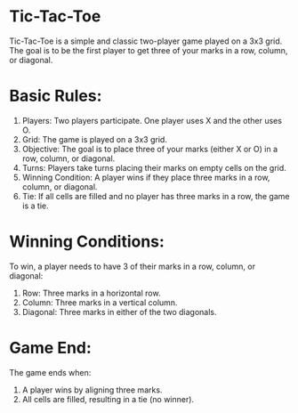 # Tic-Tac-Toe

Tic-Tac-Toe is a simple and classic two-player game played on a 3x3 grid. The goal is to be the first player to get three of your marks in a row, column, or diagonal.

# Basic Rules:
1. Players: Two players participate. One player uses X and the other uses O.
2. Grid: The game is played on a 3x3 grid.
3. Objective: The goal is to place three of your marks (either X or O) in a row, column, or diagonal.
4. Turns: Players take turns placing their marks on empty cells on the grid.
5. Winning Condition: A player wins if they place three marks in a row, column, or diagonal.
6. Tie: If all cells are filled and no player has three marks in a row, the game is a tie.

# Winning Conditions:
To win, a player needs to have 3 of their marks in a row, column, or diagonal:
1. Row: Three marks in a horizontal row.
2. Column: Three marks in a vertical column.
3. Diagonal: Three marks in either of the two diagonals.

# Game End:
The game ends when:
1. A player wins by aligning three marks.
2. All cells are filled, resulting in a tie (no winner).

